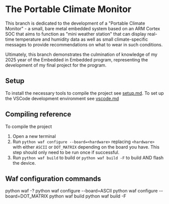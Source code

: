 # The Portable Climate Monitor

This branch is dedicated to the development of a "Portable Climate Monitor" - a small, bare metal embedded system based on an ARM Cortex SOC that aims to function as "mini weather station" that can display real-time temperature and humidity data as well as small climate-specific messages to provide recommendations on what to wear in such conditions.

Ultimately, this branch demonstrates the culmination of knowledge of my 2025 year of the Embedded in Embedded program, representing the development of my final project for the program.

## Setup

To install the necessary tools to compile the project see [setup.md](docs/setup.md).
To set up the VSCode development environment see [vscode.md](docs/vscode.md)

## Compiling reference

To compile the project

1. Open a new terminal
2. Run `python waf configure --board=<hardware>` replacing `<hardware>` with either `ASCII` or `DOT_MATRIX` depending on the board you have. This step should only need to be run once if successful.
3. Run `python waf build` to build or `python waf build -F` to build AND flash the device.

## Waf configuration commands
python waf -?
python waf configure --board=ASCII
python waf configure --board=DOT_MATRIX
python waf build
python waf build -F
